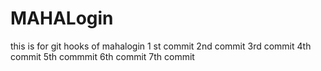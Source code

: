 
# MAHALogin
this is for git hooks  of mahalogin
1 st commit
2nd commit
3rd commit
4th commit
5th commmit
6th commit
7th commit
